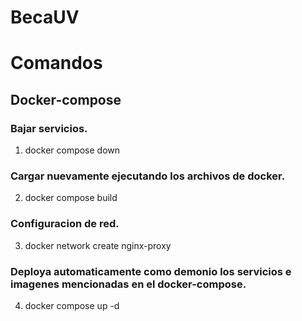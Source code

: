 # BecaUV


# Comandos

## Docker-compose

### Bajar servicios.

1. docker compose down

### Cargar nuevamente ejecutando los archivos de docker.

2. docker compose build

### Configuracion de red.

3. docker network create nginx-proxy

### Deploya automaticamente como demonio los servicios e imagenes mencionadas en el docker-compose.

4. docker compose up -d 
